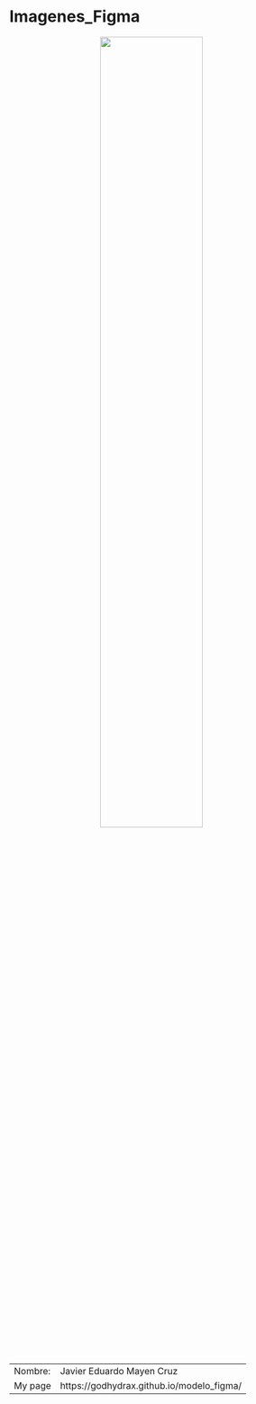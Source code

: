 # Imagenes_Figma
<p>
     <center>
<img width="60%" src="https://png.pngtree.com/element_pic/16/12/22/3947a1d4d3ef7d22486d40025038a98a.jpg"
     </center>
</p>
<table>
<tr>
<td>
Nombre:
</td>
<td>
Javier Eduardo Mayen Cruz
</td>
</tr>
<tr>
<td>
My page
</td>
<td>
https://godhydrax.github.io/modelo_figma/
</td>
</tr>

</table>
